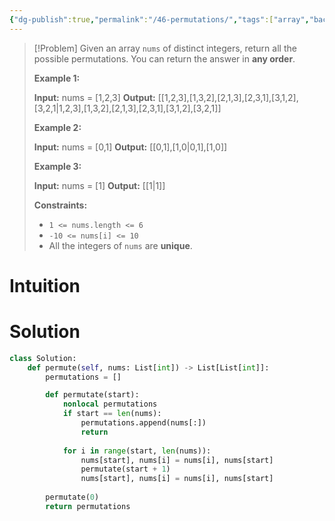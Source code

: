 ```yaml
---
{"dg-publish":true,"permalink":"/46-permutations/","tags":["array","backtracking"]}
---
```


> [!Problem]
> Given an array `nums` of distinct integers, return all the possible permutations. You can return the answer in **any order**.
> 
> **Example 1:**
> 
> **Input:** nums = [1,2,3]
> **Output:** [[1,2,3],[1,3,2],[2,1,3],[2,3,1],[3,1,2],[3,2,1\|1,2,3],[1,3,2],[2,1,3],[2,3,1],[3,1,2],[3,2,1]]
> 
> **Example 2:**
> 
> **Input:** nums = [0,1]
> **Output:** [[0,1],[1,0\|0,1],[1,0]]
> 
> **Example 3:**
> 
> **Input:** nums = [1]
> **Output:** [[1\|1]]
> 
> **Constraints:**
> 
> - `1 <= nums.length <= 6`
> - `-10 <= nums[i] <= 10`
> - All the integers of `nums` are **unique**.

# Intuition

# Solution
```python
class Solution:
    def permute(self, nums: List[int]) -> List[List[int]]:
        permutations = []

        def permutate(start):
            nonlocal permutations
            if start == len(nums):
                permutations.append(nums[:])
                return
            
            for i in range(start, len(nums)):
                nums[start], nums[i] = nums[i], nums[start]
                permutate(start + 1)
                nums[start], nums[i] = nums[i], nums[start]
        
        permutate(0)
        return permutations
```
